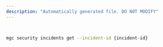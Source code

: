 ```yaml
---
description: "Automatically generated file. DO NOT MODIFY"
---
```


```bash


mgc security incidents get --incident-id {incident-id}

```